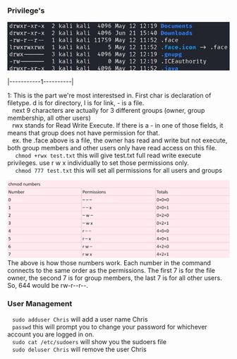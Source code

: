 ### Privilege's  


![UserManage](Images/20240401133850.png)

|-----------1----------|

1:  This is the part we're most interestsed in.  First char is declaration of filetype.  d is for directory, l is for link, - is a file.  
&ensp;	next 9 characters are actually for 3 different groups (owner, group membership, all other users)  
&ensp;	rwx stands for Read Write Execute.  If there is a - in one of those fields, it means that group does not have permission for that.  
&ensp;	ex.   the .face above is a file, the owner has read and write but not execute, both group members and other users only have read access on this file.  
&ensp;&ensp;		`chmod +rwx test.txt`   this will give test.txt full read write execute privileges.  use r w x individually to set those permissions only.  
&ensp;&ensp;		`chmod 777 test.txt`    this will set all permissions for all users and groups  

![Permissions](Images/20240401135938.png)
The above is how those numbers work.  Each number in the command connects to the same order as the permissions.  The first 7 is for the file owner, the second 7 is for group members, the last 7 is for all other users.  So, 644 would be rw-r--r--.  


### User Management  
&ensp;	`sudo adduser Chris`   will add a user name Chris  
&ensp;	`passwd`      this will prompt you to change your password for whichever account you are logged in on.  
&ensp;	`sudo cat /etc/sudoers`   will show you the sudoers file  
&ensp;	`sudo deluser Chris`    will remove the user Chris  